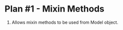 Plan #1 - Mixin Methods
=======================

1. Allows mixin methods to be used from Model object.

